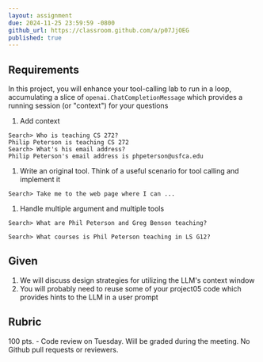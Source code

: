 ```yaml
---
layout: assignment
due: 2024-11-25 23:59:59 -0800
github_url: https://classroom.github.com/a/p07JjOEG
published: true
---
```


## Requirements

In this project, you will enhance your tool-calling lab to run in a loop, accumulating a slice of
`openai.ChatCompletionMessage` which provides a running session (or "context") for your questions

1. Add context

```text
Search> Who is teaching CS 272?
Philip Peterson is teaching CS 272
Search> What's his email address?
Philip Peterson's email address is phpeterson@usfca.edu
```

1. Write an original tool. Think of a useful scenario for tool calling and implement it

```
Search> Take me to the web page where I can ...
```

1. Handle multiple argument and multiple tools

```text
Search> What are Phil Peterson and Greg Benson teaching?

Search> What courses is Phil Peterson teaching in LS G12?
```

## Given

1. We will discuss design strategies for utilizing the LLM's context window
1. You will probably need to reuse some of your project05 code which provides hints to the LLM in a user prompt

## Rubric

100 pts. - Code review on Tuesday. Will be graded during the meeting. No Github pull requests or reviewers.